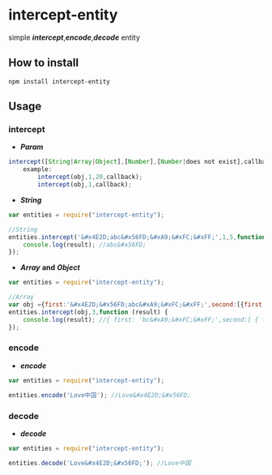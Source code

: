 # intercept-entity
simple ***intercept***,***encode***,***decode*** entity

## How to install

	npm install intercept-entity

## Usage


### intercept
+ ***Param***

```javascript
intercept([String|Array|Object],[Number],[Number|does not exist],callback);
	example:
		intercept(obj,1,20,callback);
		intercept(obj,1,callback);
```

+ ***String***

```javascript
var entities = require("intercept-entity");

//String
entities.intercept('&#x4E2D;abc&#x56FD;&#xA9;&#xFC;&#xFF;',1,5,function (result) {
    console.log(result); //abc&#x56FD;
});
```
+ ***Array*** **and** ***Object***

```javascript
var entities = require("intercept-entity");

//Array
var obj ={first:'&#x4E2D;&#x56FD;abc&#xA9;&#xFC;&#xFF;',second:[{first:'a&#x4E2D;&#x56FD;b&#xA9;&#xFC;c&#xFF;'},{second:'&#x4E2D;&#x56FD;&#xA9;&#xFC;abc&#xFF;'}]};
entities.intercept(obj,3,function (result) {
    console.log(result); //{ first: 'bc&#xA9;&#xFC;&#xFF;',second:[ { first: 'b&#xA9;&#xFC;c&#xFF;' },{ second: '&#xFC;abc&#xFF;' } ] }
});

```

### encode
+ ***encode***

```javascript
var entities = require("intercept-entity");

entities.encode('Love中国'); //Love&#x4E2D;&#x56FD;
```

### decode
+ ***decode***

```javascript
var entities = require("intercept-entity");

entities.decode('Love&#x4E2D;&#x56FD;'); //Love中国
```
